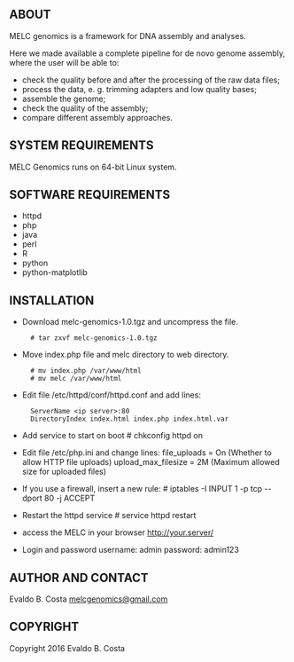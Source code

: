 ABOUT
-----

MELC genomics is a framework for DNA assembly and analyses.

Here we made available a complete pipeline for de novo genome assembly, where the user will be able to:

- check the quality before and after the processing of the raw data files;
- process the data, e. g. trimming adapters and low quality bases;
- assemble the genome;
- check the quality of the assembly;
- compare different assembly approaches.


SYSTEM REQUIREMENTS
-------------------

MELC Genomics runs on 64-bit Linux system.


SOFTWARE REQUIREMENTS
---------------------

- httpd
- php
- java
- perl
- R
- python
- python-matplotlib


INSTALLATION
------------

- Download melc-genomics-1.0.tgz and uncompress the file.

        # tar zxvf melc-genomics-1.0.tgz

- Move index.php file and melc directory to web directory.

        # mv index.php /var/www/html
        # mv melc /var/www/html

- Edit file /etc/httpd/conf/httpd.conf and add lines:

        ServerName <ip server>:80
        DirectoryIndex index.html index.php index.html.var

- Add service to start on boot
        # chkconfig httpd on

- Edit file /etc/php.ini and change lines:
        file_uploads = On               (Whether to allow HTTP file uploads)
        upload_max_filesize = 2M        (Maximum allowed size for uploaded files)

- If you use a firewall, insert a new rule:
        # iptables -I INPUT 1 -p tcp --dport 80 -j ACCEPT

- Restart the httpd service
        # service httpd restart

- access the MELC in your browser
        http://your.server/

- Login and password
        username: admin
        password: admin123


AUTHOR AND CONTACT
------------------

Evaldo B. Costa
melcgenomics@gmail.com


COPYRIGHT
---------

Copyright 2016 Evaldo B. Costa
